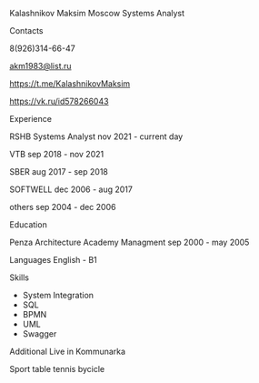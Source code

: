Kalashnikov Maksim
Moscow
Systems Analyst

Contacts

8(926)314-66-47

akm1983@list.ru

https://t.me/KalashnikovMaksim

https://vk.ru/id578266043

Experience

RSHB
Systems Analyst
nov 2021 - current day

VTB
sep 2018 - nov 2021

SBER
aug 2017 - sep 2018

SOFTWELL
dec 2006 - aug 2017

others
sep 2004 - dec 2006

Education

Penza Architecture Academy
Managment
sep 2000 - may 2005

Languages
English - B1

Skills
- System Integration
- SQL
- BPMN
- UML
- Swagger

Additional
Live in Kommunarka

Sport
table tennis
bycicle